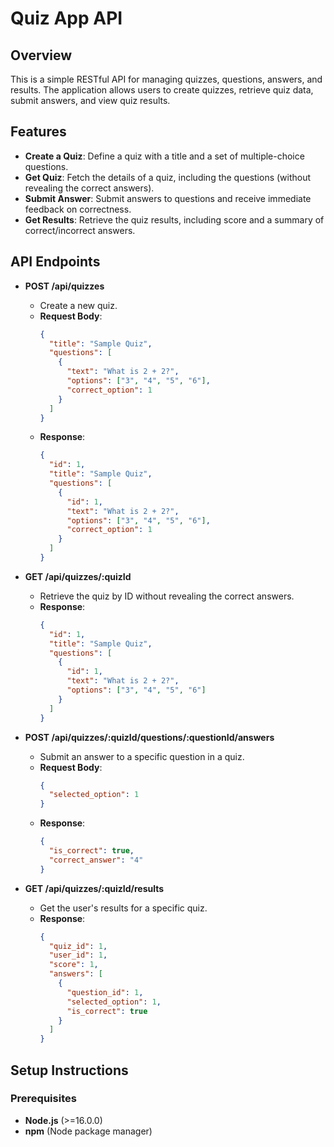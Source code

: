 # Quiz App API

## Overview

This is a simple RESTful API for managing quizzes, questions, answers, and results. The application allows users to create quizzes, retrieve quiz data, submit answers, and view quiz results.

## Features

- **Create a Quiz**: Define a quiz with a title and a set of multiple-choice questions.
- **Get Quiz**: Fetch the details of a quiz, including the questions (without revealing the correct answers).
- **Submit Answer**: Submit answers to questions and receive immediate feedback on correctness.
- **Get Results**: Retrieve the quiz results, including score and a summary of correct/incorrect answers.

## API Endpoints

- **POST /api/quizzes**
  - Create a new quiz.
  - **Request Body**:
    ```json
    {
      "title": "Sample Quiz",
      "questions": [
        {
          "text": "What is 2 + 2?",
          "options": ["3", "4", "5", "6"],
          "correct_option": 1
        }
      ]
    }
    ```
  - **Response**:
    ```json
    {
      "id": 1,
      "title": "Sample Quiz",
      "questions": [
        {
          "id": 1,
          "text": "What is 2 + 2?",
          "options": ["3", "4", "5", "6"],
          "correct_option": 1
        }
      ]
    }
    ```

- **GET /api/quizzes/:quizId**
  - Retrieve the quiz by ID without revealing the correct answers.
  - **Response**:
    ```json
    {
      "id": 1,
      "title": "Sample Quiz",
      "questions": [
        {
          "id": 1,
          "text": "What is 2 + 2?",
          "options": ["3", "4", "5", "6"]
        }
      ]
    }
    ```

- **POST /api/quizzes/:quizId/questions/:questionId/answers**
  - Submit an answer to a specific question in a quiz.
  - **Request Body**:
    ```json
    {
      "selected_option": 1
    }
    ```
  - **Response**:
    ```json
    {
      "is_correct": true,
      "correct_answer": "4"
    }
    ```

- **GET /api/quizzes/:quizId/results**
  - Get the user's results for a specific quiz.
  - **Response**:
    ```json
    {
      "quiz_id": 1,
      "user_id": 1,
      "score": 1,
      "answers": [
        {
          "question_id": 1,
          "selected_option": 1,
          "is_correct": true
        }
      ]
    }
    ```

## Setup Instructions

### Prerequisites
- **Node.js** (>=16.0.0)
- **npm** (Node package manager)

